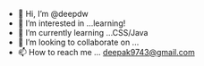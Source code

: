 - 👋 Hi, I’m @deepdw
- 👀 I’m interested in ...learning!
- 🌱 I’m currently learning ...CSS/Java
- 💞️ I’m looking to collaborate on ...
- 📫 How to reach me ... deepak9743@gmail.com

<!---
deepdw/deepdw is a ✨ special ✨ repository because its `README.md` (this file) appears on your GitHub profile.
You can click the Preview link to take a look at your changes.
--->
